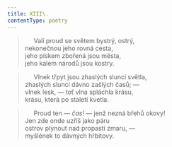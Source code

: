 ```yaml
---
title: XIII\.
contentType: poetry
---
```


<section>

>      Valí proud se světem bystrý, ostrý,  
> nekonečnou jeho rovná cesta,  
> jeho pískem zbořená jsou města,  
> jeho kalem národů jsou kostry.

>      Vlnek třpyt jsou zhaslých sluncí světla,  
> zhaslých sluncí dávno zašlých časů; —  
> vlnek lesk, — toť vlna spláchla krásu,  
> krásu, která po staletí kvetla.

>      Proud ten — _čas_! — jenž nezná břehů okovy!  
> Jen zde onde uzříš jako páru  
> ostrov plynout nad propastí zmaru, —  
> myšlének to dávných hřbitovy.

</section>
